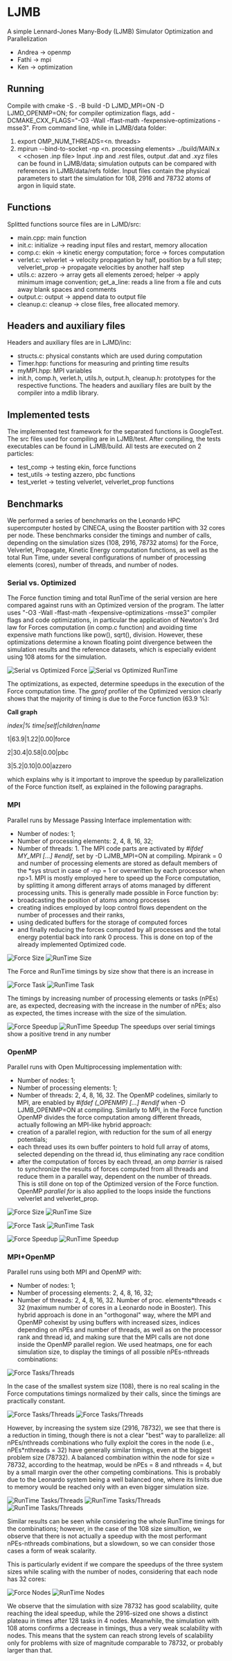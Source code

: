 # LJMB
A simple Lennard-Jones Many-Body (LJMB) Simulator Optimization and Parallelization

- Andrea -> openmp
- Fathi  -> mpi
- Ken    -> optimization

## Running
Compile with cmake -S . -B build -D LJMD_MPI=ON -D LJMD_OPENMP=ON; for compiler optimization flags, add -DCMAKE_CXX_FLAGS="-O3 -Wall -ffast-math -fexpensive-optimizations -msse3".
From command line, while in LJMB/data folder:
1) export OMP_NUM_THREADS=<n. threads>
2) mpirun --bind-to-socket -np <n. processing elements> ../build/MAIN.x < <chosen .inp file> 
Input .inp and .rest files, output .dat and .xyz files can be found in LJMB/data; simulation outputs can be compared with references in LJMB/data/refs folder. Input files contain the physical parameters to start the simulation for 108, 2916 and 78732 atoms of argon in liquid state.  

## Functions
Splitted functions source files are in LJMD/src:
- main.cpp: main function
- init.c: initialize -> reading input files and restart, memory allocation
- comp.c: ekin -> kinetic energy computation; force -> forces computation
- verlet.c: velverlet -> velocity propagation by half, position by a full step; velverlet_prop -> propagate velocities by another half step 
- utils.c: azzero -> array gets all elements zeroed; helper -> apply minimum image convention; get_a_line: reads a line from a file and cuts away blank spaces and comments
- output.c: output -> append data to output file
- cleanup.c: cleanup -> close files, free allocated memory.

## Headers and auxiliary files
Headers and auxiliary files are in LJMD/inc:
- structs.c: physical constants which are used during computation
- Timer.hpp: functions for measuring and printing time results
- myMPI.hpp: MPI variables
- init.h, comp.h, verlet.h, utils.h, output.h, cleanup.h: prototypes for the respective functions.
The headers and auxiliary files are built by the compiler into a mdlib library.

## Implemented tests
The implemented test framework for the separated functions is GoogleTest. The src files used for compiling are in LJMB/test. After compiling, the tests executables can be found in LJMB/build. All tests are executed on 2 particles:
- test_comp -> testing ekin, force functions
- test_utils -> testing azzero, pbc functions 
- test_verlet -> testing velverlet, velverlet_prop functions

## Benchmarks
We performed a series of benchmarks on the Leonardo HPC supercomputer hosted by CINECA, using the Booster partition with 32 cores per node. 
These benchmarks consider the timings and number of calls, depending on the simulation sizes (108, 2916, 78732 atoms) for the Force, Velverlet, Propagate, Kinetic Energy computation functions, as well as the total Run Time, under several configurations of number of processing elements (cores), number of threads, and number of nodes. 

### Serial vs. Optimized
The Force function timing and total RunTime of the serial version are here compared against runs with an Optimized version of the program. The latter uses "-O3 -Wall -ffast-math -fexpensive-optimizations -msse3" compiler flags and code optimizations, in particular the application of Newton's 3rd law for Forces computation (in comp.c function) and avoiding time expensive math functions like pow(), sqrt(), division. 
However, these optimizations determine a known floating point divergence between the simulation results and the reference datasets, which is especially evident using 108 atoms for the simulation.  

![Serial vs Optimized Force](img/SerialComp_Force_sz.png)
![Serial vs Optimized RunTime](img/SerialComp_RunTime_sz.png)

The optimizations, as expected, determine speedups in the execution of the Force computation time.
The *gprof* profiler of the Optimized version clearly shows that the majority of timing is due to the Force function (63.9 %):

 **Call graph**


*index|% time|self|children|name*

1|63.9|1.22|0.00|force

2|30.4|0.58|0.00|pbc 

3|5.2|0.10|0.00|azzero 

which explains why is it important to improve the speedup by parallelization of the Force function itself, as explained in the following paragraphs.

### MPI
Parallel runs by Message Passing Interface implementation with:
- Number of nodes: 1;
- Number of processing elements: 2, 4, 8, 16, 32;
- Number of threads: 1.
The MPI code parts are activated by *#ifdef MY_MPI [...] #endif*, set by -D LJMB_MPI=ON at compiling. Mpirank = 0 and number of processing elements are stored as default members of the *sys struct in case of -np = 1 or overwritten by each processor when np>1. MPI is mostly employed here to speed up the Force computation, by splitting it among different arrays of atoms managed by different processing units. This is generally made possible in Force function by: 
- broadcasting the position of atoms among processes
- creating indices employed by loop control flows dependent on the number of processes and their ranks,
- using dedicated buffers for the storage of computed forces 
- and finally reducing the forces computed by all processes and the total energy potential back into rank 0 process. This is done on top of the already implemented Optimized code.

![Force Size](img/MPI_Force_sz.png)
![RunTime Size](img/MPI_RunTime_sz.png)

The Force and RunTime timings by size show that there is an increase in 

![Force Task](img/MPI_Force_tk.png)
![RunTime Task](img/MPI_RunTime_tk.png)

The timings by increasing number of processing elements or tasks (nPEs) are, as expected, decreasing with the increase in the number of nPEs; also as expected, the times increase with the size of the simulation. 

![Force Speedup](img/MPI_Force_sp.png)
![RunTime Speedup](img/MPI_RunTime_sp.png)
The speedups over serial timings show a positive trend in any number   

### OpenMP
Parallel runs with Open Multiprocessing implementation with:
- Number of nodes: 1;
- Number of processing elements: 1;
- Number of threads: 2, 4, 8, 16, 32.
The OpenMP codelines, similarly to MPI, are enabled by *#ifdef (_OPENMP) [...] #endif* when -D LJMB_OPENMP=ON at compiling. Similarly to MPI, in the Force function OpenMP divides the force computation among different threads, actually following an MPI-like hybrid approach:
- creation of a parallel region, with reduction for the sum of all energy potentials;  
- each thread uses its own buffer pointers to hold full array of atoms, selected depending on the thread id, thus eliminating any race condition 
- after the computation of forces by each thread, an *omp barrier* is raised to synchronize the results of forces computed from all threads and reduce them in a parallel way, dependent on the number of threads. This is still done on top of the Optimized version of the Force function.
OpenMP *parallel for* is also applied to the loops inside the functions velverlet and velverlet_prop.  

![Force Size](img/OpenMP_Force_sz.png)
![RunTime Size](img/OpenMP_RunTime_sz.png)

![Force Task](img/OpenMP_Force_tk.png)
![RunTime Task](img/OpenMP_RunTime_tk.png)

![Force Speedup](img/OpenMP_Force_sp.png)
![RunTime Speedup](img/OpenMP_RunTime_sp.png)

### MPI+OpenMP
Parallel runs using both MPI and OpenMP with: 
- Number of nodes: 1;
- Number of processing elements: 2, 4, 8, 16, 32;
- Number of threads: 2, 4, 8, 16, 32.
Number of proc. elements*threads < 32 (maximum number of cores in a Leonardo node in Booster).
This hybrid approach is done in an "orthogonal" way, where the MPI and OpenMP cohexist by using buffers with increased sizes, indices depending on nPEs and number of threads, as well as on the processor rank and thread id, and making sure that the MPI calls are not done inside the OpenMP parallel region.
We used heatmaps, one for each simulation size, to display the timings of all possible nPEs-nthreads combinations:  

![Force Tasks/Threads](img/MPI_OpenMP_Force_108.png)

In the case of the smallest system size (108), there is no real scaling in the Force computations timings normalized by their calls, since the timings are practically constant.

![Force Tasks/Threads](img/MPI_OpenMP_Force_2916.png)
![Force Tasks/Threads](img/MPI_OpenMP_Force_78732.png)

However, by increasing the system size (2916, 78732), we see that there is a reduction in timing, though there is not a clear "best" way to parallelize: all nPEs/nthreads combinations who fully exploit the cores in the node (i.e., nPEs*nthreads = 32) have generally similar timings, even at the biggest problem size (78732). A balanced combination within the node for size = 78732, according to the heatmap, would be nPEs = 8 and nthreads = 4, but by a small margin over the other competing combinations. This is probably due to the Leonardo system being a well balanced one, where its limits due to memory would be reached only with an even bigger simulation size.    

![RunTime Tasks/Threads](img/MPI_OpenMP_RunTime_108.png)
![RunTime Tasks/Threads](img/MPI_OpenMP_RunTime_2916.png)
![RunTime Tasks/Threads](img/MPI_OpenMP_RunTime_78732.png)

Similar results can be seen while considering the whole RunTime timings for the combinations; however, in the case of the 108 size simultion, we observe that there is not actually a speedup with the most performant nPEs-nthreads combinations, but a slowdown, so we can consider those cases a form of weak scalarity.

This is particularly evident if we compare the speedups of the three system sizes while scaling with the number of nodes, considering that each node has 32 cores: 

![Force Nodes](img/MPI_OpenMPForce_nodes.png)
![RunTime Nodes](img/MPI_OpenMPRunTime_nodes.png)

We observe that the simulation with size 78732 has good scalability, quite reaching the ideal speedup, while the 2916-sized one shows a distinct plateau in times after 128 tasks in 4 nodes. Meanwhile, the simulation with 108 atoms confirms a decrease in timings, thus a very weak scalability with nodes. This means that the system can reach strong levels of scalability only for problems with size of magnitude comparable to 78732, or probably larger than that.   
